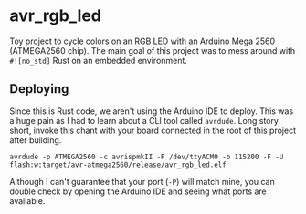# avr_rgb_led

Toy project to cycle colors on an RGB LED with an Arduino Mega 2560 (ATMEGA2560 chip). 
The main goal of this project was to mess around with `#![no_std]` Rust on an embedded environment. 

## Deploying
Since this is Rust code, we aren't using the Arduino IDE to deploy. This was a huge pain as I had to learn about a CLI tool called `avrdude`.
Long story short, invoke this chant with your board connected in the root of this project after building.

```avrdude -p ATMEGA2560 -c avrispmkII -P /dev/ttyACM0 -b 115200 -F -U flash:w:target/avr-atmega2560/release/avr_rgb_led.elf```

Although I can't guarantee that your port (`-P`) will match mine, you can double check by opening the Arduino IDE and seeing what ports are available.
